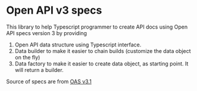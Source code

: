 # Open API v3 specs

This library to help Typescript programmer to create API docs using Open API specs version 3 by providing

1. Open API data structure using Typescript interface.
1. Data builder to make it easier to chain builds (customize the data object on the fly) 
1. Data factory to make it easier to create data object, as starting point. It will return a builder.

Source of specs are from [OAS v3.1](https://spec.openapis.org/oas/v3.1.0)
